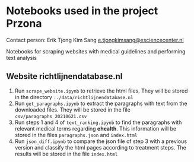 # Notebooks used in the project Przona

Contact person: Erik Tjong Kim Sang e.tjongkimsang@esciencecenter.nl

Notebooks for scraping websites with medical guidelines and performing text analysis

## Website richtlijnendatabase.nl

1. Run `scrape_website.ipynb` to retrieve the html files. They will be stored in the directory `../data/richtlijnendatabase.nl`
2. Run `get_paragraphs.ipynb` to extract the paragraphs with text from the downloaded files. They will be stored in the file `csv/paragraphs_20210621.csv`
3. Run steps 1 and 4 of `text_ranking.ipynb` to find the paragraphs with relevant medical terms regarding **ehealth**. This information will be stored in the files `paragraphs.json` and `index.html`
4. Run `json_diff.ipynb` to compare the json file of step 3 with a previous version and classify the html pages according to treatment steps. The results will be stored in the file `index.html`
